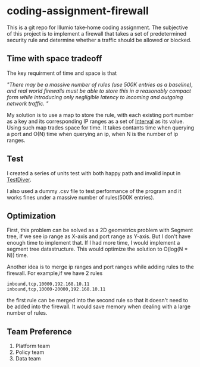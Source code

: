 # coding-assignment-firewall

This is a git repo for Illumio take‐home coding assignment. The subjective of this project is to implement a firewall that takes a set of predetermined security rule and determine whether a traffic should be allowed or blocked.

## Time with space tradeoff

The key requirment of time and space is that 

*"There may be a massive number of rules (use 500K entries as a baseline), and real world firewalls must be able to store this in a reasonably compact form while introducing only negligible latency to incoming and outgoing network traffic. "*

My solution is to use a map to store the rule, with each existing port number as a key and its corresponding IP ranges as a set of [Interval](https://github.com/mwhailie/coding-assignment-firewall/blob/master/src/com/illumio/Interval.java) as its value. Using such map trades space for time. It takes contants time when querying a port and O(N) time when querying an ip, when N is the number of ip ranges.

## Test

I created a series of units test with both happy path and invalid input in [TestDiver](https://github.com/mwhailie/coding-assignment-firewall/blob/master/src/com/illumio/TestDriver.java).

I also used a dummy .csv file to test performance of the program and it works fines under a massive number of rules(500K entries). 

## Optimization
First, this problem can be solved as a 2D geometrics problem with Segment tree, if we see ip range as X-axis and port range as Y-axis. But I don't have enough time to implement that. If I had more time, I would implement a segment tree datastructure. This would optimize the solution to O(log(N * N)) time.

Another idea is to merge ip ranges and port ranges while adding rules to the firewall. For example,if we have 2 rules
```
inbound,tcp,10000,192.168.10.11
inbound,tcp,10000-20000,192.168.10.11
```
the first rule can be merged into the second rule so that it doesn't need to be added into the firewall. It would save memory when dealing with a large number of rules.

## Team Preference

1. Platform team
2. Policy team
3. Data team
